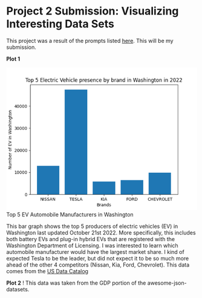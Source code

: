 # Project 2 Submission: Visualizing Interesting Data Sets

This project was a result of the prompts listed [here](https://github.com/mikeizbicki/cmc-csci040/tree/2022fall/project_02). This will be my submission. 

**Plot 1**


![EV By Brand in Washington](ev_washington.png)
Top 5 EV Automobile Manufacturers in Washington

This bar graph shows the top 5 producers of electric vehicles (EV) in Washington last updated October 21st 2022. More specifically, this includes both battery EVs and plug-in hybrid EVs that are registered with the Washington Department of Licensing. I was interested to learn which automobile manufacturer would have the largest market share. I kind of expected Tesla to be the leader, but did not expect it to be so much more ahead of the other 4 competitors (Nissan, Kia, Ford, Chevrolet). This data comes from the [US Data Catalog](https://catalog.data.gov/dataset/electric-vehicle-population-data)


**Plot 2**
!
This data was taken from the GDP portion of the awesome-json-datasets.
